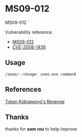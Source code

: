 # MS09-012

MS09-012


Vulnerability reference:
 * [MS09-012](https://technet.microsoft.com/library/security/ms09-012)
 * [CVE-2008-1436](http://www.cve.mitre.org/cgi-bin/cvename.cgi?name=CVE-2008-1436)  

## Usage
```
/xxoo/-->Usage: xxoo.exe command
```

## References
[Token Kidnapping's Revenge](https://media.blackhat.com/bh-us-10/whitepapers/Cerrudo/BlackHat-USA-2010-Cerrudo-Toke-Kidnapping's-Revenge-wp.pdf)  

## Thanks
thanks for ***sam rou*** to help improve

